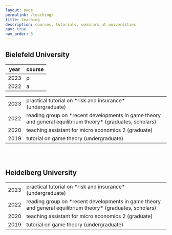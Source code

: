 ```yaml
---
layout: page
permalink: /teaching/
title: teaching
description: courses, tutorials, seminars at universities
nav: true
nav_order: 5
---
```


## Bielefeld University

|year|course|
|----|------|
|2023| p|
|2022|a|



<table>
    <tr>
        <td>2023</td>
        <td>practical tutorial on *risk and insurance* (undergraduate)</td>
    </tr>
    <tr>
        <td>2022</td>
        <td>reading group on *recent developments in game theory and general equilibrium theory* (graduates, scholars)</td>
    </tr>
    <tr>
        <td>2020</td>
        <td>teaching assistant for micro economics 2 (graduate)</td>
    </tr>
    <tr>
        <td>2019</td>
        <td>tutorial on game theory (undergraduate)</td>
    </tr>
</table>
<br/><br/>


     
## Heidelberg University

<table>
    <tr>
        <td>2023</td>
        <td>practical tutorial on *risk and insurance* (undergraduate)</td>
    </tr>
    <tr>
        <td>2022</td>
        <td>reading group on *recent developments in game theory and general equilibrium theory* (graduates, scholars)</td>
    </tr>
    <tr>
        <td>2020</td>
        <td>teaching assistant for micro economics 2 (graduate)</td>
    </tr>
    <tr>
        <td>2019</td>
        <td>tutorial on game theory (undergraduate)</td>
    </tr>
</table>
